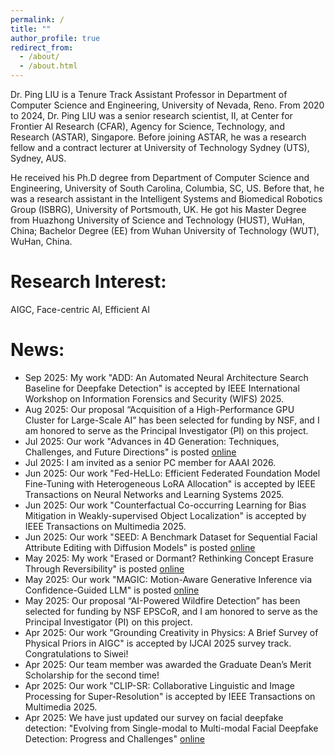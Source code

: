 ```yaml
---
permalink: /
title: ""
author_profile: true
redirect_from: 
  - /about/
  - /about.html
---
```


Dr. Ping LIU is a Tenure Track Assistant Professor in Department of Computer Science and Engineering, University of Nevada, Reno. From 2020 to 2024, Dr. Ping LIU was a senior research scientist, II, at Center for Frontier AI Research (CFAR), Agency for Science, Technology, and Research (ASTAR), Singapore. Before joining ASTAR, he was a research fellow and a contract lecturer at University of Technology Sydney (UTS), Sydney, AUS.  

He received his Ph.D degree from  Department of Computer Science and Engineering, University of South Carolina, Columbia, SC, US.  Before that, he was a research assistant in the Intelligent Systems and Biomedical Robotics Group (ISBRG), University of Portsmouth, UK.  He got his Master Degree from Huazhong University of Science and Technology (HUST), WuHan, China;  Bachelor Degree (EE) from Wuhan University of Technology (WUT), WuHan, China.


Research Interest:
======
AIGC, Face-centric AI, Efficient AI
 
News:
======
* Sep 2025: My work "ADD: An Automated Neural Architecture Search Baseline for Deepfake Detection" is accepted by IEEE International Workshop on Information Forensics and Security (WIFS) 2025.
* Aug 2025: Our proposal “Acquisition of a High-Performance GPU Cluster for Large-Scale AI” has been selected for funding by NSF, and I am honored to serve as the Principal Investigator (PI) on this project.
* Jul 2025: Our work "Advances in 4D Generation: Techniques, Challenges, and Future Directions" is posted [online](https://arxiv.org/abs/2503.14501)
* Jul 2025: I am invited as a senior PC member for AAAI 2026.
* Jun 2025: Our work "Fed-HeLLo: Efficient Federated Foundation Model Fine-Tuning with Heterogeneous LoRA Allocation" is accepted by IEEE Transactions on Neural Networks and Learning Systems 2025.
* Jun 2025: Our work "Counterfactual Co-occurring Learning for Bias Mitigation in Weakly-supervised Object Localization" is accepted by IEEE Transactions on Multimedia 2025.
* Jun 2025: Our work "SEED: A Benchmark Dataset for Sequential Facial Attribute Editing with Diffusion Models" is posted [online](https://arxiv.org/pdf/2506.00562)
* May 2025: My work "Erased or Dormant? Rethinking Concept Erasure Through Reversibility" is posted [online](https://arxiv.org/abs/2505.16174)
* May 2025: Our work "MAGIC: Motion-Aware Generative Inference via Confidence-Guided LLM" is posted [online](https://arxiv.org/abs/2505.16456)
* May 2025: Our proposal “AI-Powered Wildfire Detection” has been selected for funding by NSF EPSCoR, and I am honored to serve as the Principal Investigator (PI) on this project.
* Apr 2025: Our work "Grounding Creativity in Physics: A Brief Survey of Physical Priors in AIGC" is accepted by IJCAI 2025 survey track. Congratulations to Siwei!
* Apr 2025: Our team member was awarded the Graduate Dean’s Merit Scholarship for the second time!
* Apr 2025: Our work "CLIP-SR: Collaborative Linguistic and Image Processing for Super-Resolution" is accepted by IEEE Transactions on Multimedia 2025.
* Apr 2025: We have just updated our survey on facial deepfake detection: "Evolving from Single-modal to Multi-modal Facial Deepfake Detection: Progress and Challenges" [online](https://arxiv.org/pdf/2406.06965)

<div id="clustrmaps-widget">
<script type="text/javascript" id="clustrmaps" src="//clustrmaps.com/map_v2.js?d=oXRv4M63JdtwBIkQ5oKu8c-q64iduHv6EuXiZlADu50&cl=ffffff&w=a"></script>
</div>
